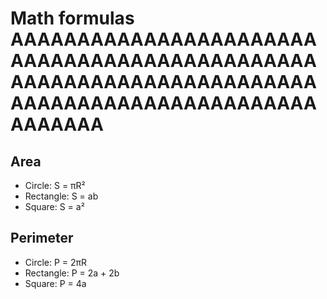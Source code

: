 # Math formulas AAAAAAAAAAAAAAAAAAAAAAAAAAAAAAAAAAAAAAAAAAAAAAAAAAAAAAAAAAAAAAAAAAAAAAAAAAAAAAAAAAAAAAAAAAAAAAAAAAA
## Area
- Circle: S = πR²
- Rectangle: S = ab
- Square: S = a²

## Perimeter
- Circle: P = 2πR
- Rectangle: P = 2a + 2b
- Square: P = 4a
